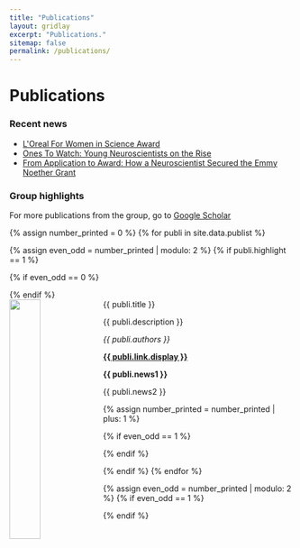 ```yaml
---
title: "Publications"
layout: gridlay
excerpt: "Publications."
sitemap: false
permalink: /publications/
---
```



# Publications

### Recent news
- [L'Oreal For Women in Science Award](https://www.loreal.com/de-de/germany/pages/commitments/fwis/preistraegerinnen/)
- [Ones To Watch: Young Neuroscientists on the Rise](https://www.nature.com/articles/d41586-024-03049-2)
- [From Application to Award: How a Neuroscientist Secured the Emmy Noether Grant](https://gsonet.org/karrierewissen/casey-paquola-emmy-noether-grant/?lang=en)

### Group highlights

For more publications from the group, go to [Google Scholar](https://scholar.google.ch/citations?user=mKnsJ9AAAAAJ&hl=en)

{% assign number_printed = 0 %}
{% for publi in site.data.publist %}

{% assign even_odd = number_printed | modulo: 2 %}
{% if publi.highlight == 1 %}

{% if even_odd == 0 %}
<div class="row">
{% endif %}

<div class="col-sm-6 clearfix">
 <div class="well">
  <pubtit>{{ publi.title }}</pubtit>
  <img src="{{ site.url }}{{ site.baseurl }}/images/pubpic/{{ publi.image }}" class="img-responsive" width="33%" style="float: left" />
  <p>{{ publi.description }}</p>
  <p><em>{{ publi.authors }}</em></p>
  <p><strong><a href="{{ publi.link.url }}">{{ publi.link.display }}</a></strong></p>
  <p class="text-danger"><strong> {{ publi.news1 }}</strong></p>
  <p> {{ publi.news2 }}</p>
 </div>
</div>

{% assign number_printed = number_printed | plus: 1 %}

{% if even_odd == 1 %}
</div>
{% endif %}

{% endif %}
{% endfor %}

{% assign even_odd = number_printed | modulo: 2 %}
{% if even_odd == 1 %}
</div>
{% endif %}

<p> &nbsp; </p>
